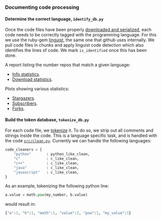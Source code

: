 ### Documenting code processing

#### Determine the correct language, `identify_db.py`

Once the code files have been properly [downloaded and serialized](../gitpull/), each code needs to be correctly tagged with the programming language. For this we use the ruby-gem [linguist](https://github.com/github/linguist), the same one that github uses internally. We pull code files in chunks and apply linguist code detection which also identifies the lines of code. We mark `is_identified` once this has been done.

A report listing the number repos that match a given language:

+ [Info statistics](stats/repo_language_counts.json).
+ [Download statistics](stats/downloaded_language_counts.json).

Plots showing various statistics:
+ [Stargazers](stats/plot_stargazers_count.png).
+ [Subscribers](stats/plot_subscribers_count.png).
+ [Forks](stats/plot_forks_count.png).

#### Build the token database, `tokenize_db.py`

For each code file, we [tokenize](http://en.wikipedia.org/wiki/Lexical_analysis#Token) it. To do so, we strip out all comments and strings inside the code. This is a language specific task, and is handled with the code [`src/clean.py`](src/clean.py). Currently we can handle the following languages:

```python
code_cleaners = {
    "python"       : python_like_clean,
    "c"            : c_like_clean,
    "c++"          : c_like_clean,
    "java"         : c_like_clean,
    "javascript"   : c_like_clean,
}
```

As an example, tokenizing the following python line:

```python
a.value = math.pow(my_number, b.value)
```

would result in:

```python
{"a":1, "b":1, "math":1, "value":2, "pow":1, "my_value":1}
```
